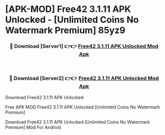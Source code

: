 # [APK-MOD] Free42 3.1.11 APK Unlocked - [Unlimited Coins No Watermark Premium] 85yz9



<div align="center">
<h3>🔴 Download [Server1] 👉👉 <a href="https://momento.my/?title=Free42_3.1.11_APK_Unlocked">Free42 3.1.11 APK Unlocked Mod Apk</a></h3><br>

<h3>🔴 Download [Server2] 👉👉 <a href="https://momento.my/?title=Free42_3.1.11_APK_Unlocked">Free42 3.1.11 APK Unlocked Mod Apk</a></h3>
</div>



Download Free42 3.1.11 APK Unlocked 

Free APK MOD Free42 3.1.11 APK Unlocked [Unlimited Coins No Watermark Premium]

Download Free42 3.1.11 APK Unlocked [Unlimited Coins No Watermark Premium] Mod For Android
